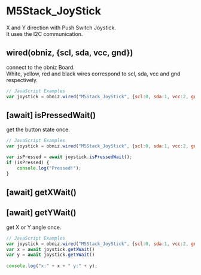 # M5Stack_JoyStick

X and Y direction with Push Switch Joystick.  
It uses the I2C communication.  


## wired(obniz, {scl, sda, vcc, gnd})

connect to the obniz Board.  
White, yellow, red and black wires correspond to scl, sda, vcc and gnd respectively.  

```javascript
// JavaScript Examples
var joystick = obniz.wired("M5Stack_JoyStick", {scl:0, sda:1, vcc:2, gnd:3});
```


## [await] isPressedWait()
get the button state once.   

```javascript
// JavaScript Examples
var joystick = obniz.wired("M5Stack_JoyStick", {scl:0, sda:1, vcc:2, gnd:3});

var isPressed = await joystick.isPressedWait();
if (isPressed) {
    console.log("Pressed!");
}
```


## [await] getXWait()
## [await] getYWait()

get X or Y angle once.

```javascript
// JavaScript Examples
var joystick = obniz.wired("M5Stack_JoyStick", {scl:0, sda:1, vcc:2, gnd:3});
var x = await joystick.getXWait()
var y = await joystick.getYWait()
 
console.log("x:" + x + " y:" + y);
```